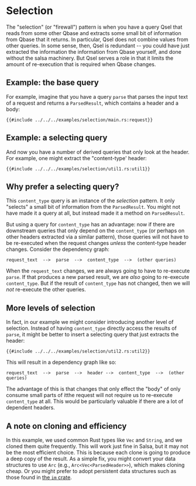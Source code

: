 # Selection

The "selection" (or "firewall") pattern is when you have a query Qsel that reads from some
other Qbase and extracts some small bit of information from Qbase that it returns.
In particular, Qsel does not combine values from other queries. In some sense,
then, Qsel is redundant -- you could have just extracted the information
the information from Qbase yourself, and done without the salsa machinery. But
Qsel serves a role in that it limits the amount of re-execution that is required
when Qbase changes.

## Example: the base query

For example, imagine that you have a query `parse` that parses the input text of a request
and returns a `ParsedResult`, which contains a header and a body:

```rust,ignore
{{#include ../../../examples/selection/main.rs:request}} 
```

## Example: a selecting query

And now you have a number of derived queries that only look at the header.
For example, one might extract the "content-type' header:

```rust,ignore
{{#include ../../../examples/selection/util1.rs:util1}} 
```

## Why prefer a selecting query?

This `content_type` query is an instance of the *selection* pattern. It only
"selects" a small bit of information from the `ParsedResult`. You might not have
made it a query at all, but instead made it a method on `ParsedResult`.

But using a query for `content_type` has an advantage: now if there are downstream
queries that only depend on the `content_type` (or perhaps on other headers extracted
via a similar pattern), those queries will not have to be re-executed when the request
changes *unless* the content-type header changes. Consider the dependency graph:

```text
request_text  -->  parse  -->  content_type  -->  (other queries)
``` 

When the `request_text` changes, we are always going to have to re-execute `parse`.
If that produces a new parsed result, we are *also* going to re-execute `content_type`.
But if the result of `content_type` has not changed, then we will *not* re-execute
the other queries.

## More levels of selection

In fact, in our example we might consider introducing another level of selection.
Instead of having `content_type` directly access the results of `parse`, it might be better
to insert a selecting query that just extracts the header:

```rust,ignore
{{#include ../../../examples/selection/util2.rs:util2}} 
```

This will result in a dependency graph like so:

```text
request_text  -->  parse  -->  header -->  content_type  -->  (other queries)
``` 

The advantage of this is that changes that only effect the "body" of
only consume small parts of itthe request will
not require us to re-execute `content_type` at all. This would be particularly
valuable if there are a lot of dependent headers.

## A note on cloning and efficiency

In this example, we used common Rust types like `Vec` and `String`,
and we cloned them quite frequently. This will work just fine in Salsa,
but it may not be the most efficient choice. This is because each clone
is going to produce a deep copy of the result. As a simple fix, you
might convert your data structures to use `Arc` (e.g., `Arc<Vec<ParsedHeader>>`),
which makes cloning cheap. Or you might prefer to adopt persistent data
structures such as those found in [the `im` crate](https://crates.io/crates/im).

